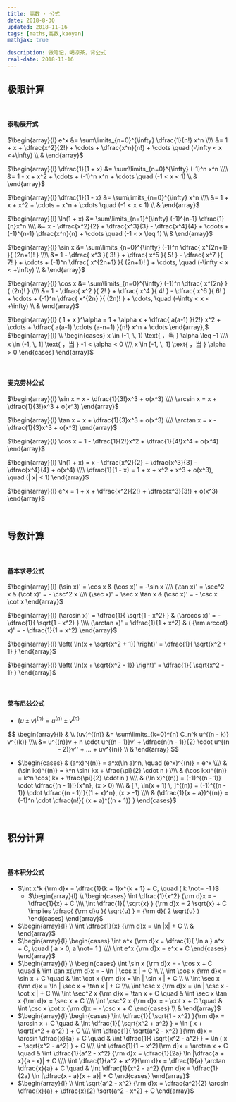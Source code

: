 ```yaml
---
title: 高数 · 公式
date: 2018-8-30
updated: 2018-11-16
tags: [maths,高数,kaoyan]
mathjax: true

description: 做笔记，喝凉茶，背公式
real-date: 2018-11-16
---
```


<!-- 
$\begin{array}{l} \end{array}$
-->

<!-- 
⭐
️ -->

## 极限计算

<br>

#### 泰勒展开式

$\begin{array}{l} e^x &= \sum\limits_{n=0}^{\infty} \dfrac{1}{n!} x^n \\\\ &= 1 + x + \dfrac{x^2}{2!} + \cdots + \dfrac{x^n}{n!} + \cdots \quad (-\infty < x <+\infty) \\ & \end{array}$ 

$\begin{array}{l} \dfrac{1}{1 + x} &= \sum\limits_{n=0}^{\infty} (-1)^n x^n \\\\ &= 1 - x + x^2 + \cdots + (-1)^n x^n + \cdots \quad (-1 < x < 1) \\ & \end{array}$ 

$\begin{array}{l} \dfrac{1}{1 - x} &= \sum\limits_{n=0}^{\infty} x^n \\\\ &= 1 + x + x^2 + \cdots + x^n + \cdots \quad (-1 < x < 1) \\ & \end{array}$ 

$\begin{array}{l} \ln(1 + x) &= \sum\limits_{n=1}^{\infty} (-1)^{n-1} \dfrac{1}{n}x^n \\\\ &= x - \dfrac{x^2}{2} + \dfrac{x^3}{3} - \dfrac{x^4}{4} + \cdots + (-1)^{n-1} \dfrac{x^n}{n} + \cdots \quad (-1 < x \leq 1) \\ & \end{array}​$ 

$\begin{array}{l} \sin x &= \sum\limits_{n=0}^{\infty} (-1)^n \dfrac{ x^{2n+1} }{ (2n+1)! } \\\\ &= 1 - \dfrac{ x^3 }{ 3! } + \dfrac{ x^5 }{ 5! } - \dfrac{ x^7 }{ 7! } + \cdots + (-1)^n \dfrac{ x^{2n+1} }{ (2n+1)! } + \cdots, \quad (-\infty < x < +\infty) \\ & \end{array}$ 

$\begin{array}{l} \cos x &= \sum\limits_{n=0}^{\infty} (-1)^n \dfrac{ x^{2n} }{ (2n)! } \\\\ &= 1 - \dfrac{ x^2 }{ 2! } + \dfrac{ x^4 }{ 4! } - \dfrac{ x^6 }{ 6! } + \cdots + (-1)^n \dfrac{ x^{2n} }{ (2n)! } + \cdots, \quad (-\infty < x < +\infty) \\ & \end{array}$

$\begin{array}{l} ( 1 + x )^\alpha = 1 + \alpha x + \dfrac{ a(a-1) }{2!} x^2 + \cdots + \dfrac{ a(a-1) \cdots (a-n+1) }{n!} x^n + \cdots \end{array},$ $\begin{array}{l} \\ \begin{cases} x \in (-1, \, 1) \text{ ，当 } \alpha \leq -1 \\\\ x \in (-1, \, 1] \text{ ，当 } -1 < \alpha < 0 \\\\ x \in [-1, \, 1] \text{ ，当 } \alpha > 0 \end{cases} \end{array}$

<br>

#### 麦克劳林公式

$\begin{array}{l} \sin x = x - \dfrac{1}{3!}x^3 + o(x^3) \\\\       \arcsin x = x + \dfrac{1}{3!}x^3 + o(x^3) \end{array}$

$\begin{array}{l} \tan x = x + \dfrac{1}{3}x^3 + o(x^3) \\\\      \arctan x = x - \dfrac{1}{3}x^3 + o(x^3) \end{array}$


$\begin{array}{l} \cos x = 1 - \dfrac{1}{2!}x^2 + \dfrac{1}{4!}x^4 + o(x^4) \end{array}$

$\begin{array}{l} \ln(1 + x) = x - \dfrac{x^2}{2} + \dfrac{x^3}{3} - \dfrac{x^4}{4} + o(x^4) \\\\      \dfrac{1}{1 - x} = 1 + x + x^2 + x^3 + o(x^3), \quad (| x| < 1) \end{array}$

$\begin{array}{l} e^x = 1 + x + \dfrac{x^2}{2!} + \dfrac{x^3}{3!} + o(x^3)  \end{array}$

<br>

## 导数计算

<br>

#### 基本求导公式

$\begin{array}{l} (\sin x)' = \cos x & (\cos x)' = -\sin x \\\\ (\tan x)' = \sec^2 x & (\cot x)' = - \csc^2 x \\\\ (\sec x)' = \sec x \tan x & (\csc x)' = - \csc x \cot x \end{array}$ 

$\begin{array}{l} (\arcsin x)' = \dfrac{1}{ \sqrt{1 - x^2} } & (\arccos x)' = - \dfrac{1}{ \sqrt{1 - x^2} } \\\\ (\arctan x)' = \dfrac{1}{1 + x^2} & ( {\rm arccot} x)' = - \dfrac{1}{1 + x^2} \end{array}$

$\begin{array}{l} \left( \ln(x + \sqrt{x^2 + 1}) \right)' = \dfrac{1}{ \sqrt{x^2 + 1} } \end{array}$ 

$\begin{array}{l} \left( \ln(x + \sqrt{x^2 - 1}) \right)' = \dfrac{1}{ \sqrt{x^2 - 1} } \end{array}$ 

<br>

#### 莱布尼兹公式

- $(u \pm v)^{(n)} = u^{(n)} \pm v^{(n)}$ 

$$
\begin{array}{l} & \\ (uv)^{(n)} &= \sum\limits_{k=0}^{n} C_n^k u^{(n - k)} v^{(k)} \\\\ &= u^{(n)}v + n \cdot u^{(n - 1)}v' + \dfrac{n(n - 1)}{2} \cdot u^{(n - 2)}v'' + ... + uv^{(n)} \\ & \end{array}
$$
   - $\begin{cases} & (a^x)^{(n)} = a^x(\ln a)^n, \quad (e^x)^{(n)} = e^x \\\\ & (\sin kx)^{(n)} = k^n \sin( kx + \frac{\pi}{2} \cdot n ) \\\\ & (\cos kx)^{(n)} = k^n \cos( kx + \frac{\pi}{2} \cdot n ) \\\\ & (\ln x)^{(n)} = (-1)^{(n - 1)} \cdot \dfrac{(n - 1)!}{x^n}, (x > 0) \\\\ & [ \, \ln(x + 1) \, ]^{(n)} = (-1)^{(n - 1)} \cdot \dfrac{(n - 1)!}{(1 + x)^n}, (x > -1) \\\\ & (\dfrac{1}{x + a})^{(n)} = (-1)^n \cdot \dfrac{n!}{ (x + a)^{(n + 1)} } \end{cases}$  

<br>

## 积分计算

<br>

#### 基本积分公式

- $\int x^k {\rm d}x = \dfrac{1}{k + 1}x^{k + 1} + C, \quad ( k \not= -1 )$ 
   - $\begin{array}{l} \\ \begin{cases} \int \dfrac{1}{x^2} {\rm d}x = -\dfrac{1}{x} + C \\\\ \int \dfrac{1}{ \sqrt{x} } {\rm d}x = 2 \sqrt{x} + C \implies \dfrac{ {\rm d}u }{ \sqrt{u} } = {\rm d}( 2 \sqrt{u} ) \end{cases} \end{array}$ 
- $\begin{array}{l} \\ \int \dfrac{1}{x} {\rm d}x = \ln |x| + C \\ & \end{array}$ 
- $\begin{array}{l} \begin{cases} \int a^x {\rm d}x = \dfrac{1}{ \ln a } a^x + C, \quad ( a > 0, a \not= 1 ) \\\\ \int e^x {\rm d}x = e^x + C \end{cases} \end{array}$ 
- $\begin{array}{l} \\ \begin{cases} \int \sin x {\rm d}x = - \cos x + C \quad & \int \tan x{\rm d}x = - \ln | \cos x | + C \\ \\ \int \cos x {\rm d}x = \sin x + C \quad & \int \cot x {\rm d}x = \ln | \sin x | + C \\ \\ \int \sec x {\rm d}x = \ln | \sec x + \tan x | + C \\\\ \int \csc x {\rm d}x = \ln | \csc x - \cot x | + C \\\\ \int \sec^2 x {\rm d}x = \tan x + C \quad & \int \sec x \tan x {\rm d}x = \sec x + C \\\\ \int \csc^2 x {\rm d}x = - \cot x + C \quad & \int \csc x \cot x {\rm d}x = - \csc x + C \end{cases} \\ & \end{array}$ 
- $\begin{array}{l} \begin{cases} \int \dfrac{1}{ \sqrt{1 - x^2} }{\rm d}x = \arcsin x + C \quad & \int \dfrac{1}{ \sqrt{x^2 + a^2} } = \ln ( x + \sqrt{x^2 + a^2} ) + C \\\\ \int \dfrac{1}{ \sqrt{a^2 - x^2} }{\rm d}x = \arcsin \dfrac{x}{a} + C \quad & \int \dfrac{1}{ \sqrt{x^2 - a^2} } = \ln ( x + \sqrt{x^2 - a^2} ) + C \\\\ \int \dfrac{1}{1 + x^2}{\rm d}x = \arctan x + C \quad & \int \dfrac{1}{a^2 - x^2} {\rm d}x = \dfrac{1}{2a} \ln |\dfrac{a + x}{a - x}| + C \\\\   \int \dfrac{1}{a^2 + x^2}{\rm d}x = \dfrac{1}{a} \arctan \dfrac{x}{a} + C \quad & \int \dfrac{1}{x^2 - a^2} {\rm d}x = \dfrac{1}{2a} \ln |\dfrac{x - a}{x + a}| + C \end{cases} \end{array}$
- $\begin{array}{l} \\ \int \sqrt{a^2 - x^2} {\rm d}x = \dfrac{a^2}{2} \arcsin \dfrac{x}{a} + \dfrac{x}{2} \sqrt{a^2 - x^2} + C \end{array}$ 






